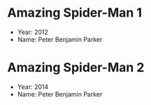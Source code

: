 # Amazing Spider-Man 1
- Year: 2012
- Name: Peter Benjamin Parker
# Amazing Spider-Man 2
- Year: 2014
- Name: Peter Benjamin Parker
